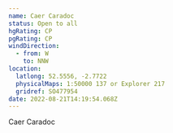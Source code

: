 ```yaml
---
name: Caer Caradoc
status: Open to all
hgRating: CP
pgRating: CP
windDirection:
  - from: W
    to: NNW
location:
  latlong: 52.5556, -2.7722
  physicalMaps: 1:50000 137 or Explorer 217
  gridref: SO477954
date: 2022-08-21T14:19:54.068Z
---
```

Caer Caradoc